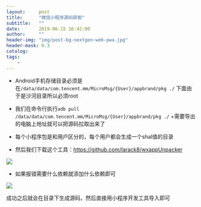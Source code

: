 ```yaml
---
layout:     post
title:      "微信小程序源码获取"
subtitle:   ""
date:       2019-06-15 16:42:00
author:     ""
header-img: "img/post-bg-nextgen-web-pwa.jpg"
header-mask: 0.3
catalog:
tags:
    -
---
```




 - Android手机存储目录必须是在`/data/data/com.tencent.mm/MicroMsg/{User}/appbrand/pkg ./`  下面由于是沙河目录所以必须root


 - 我们在命令行执行`adb pull /data/data/com.tencent.mm/MicroMsg/{User}/appbrand/pkg ./` +需要导出的电脑上地址就可以把源码拉取出来了



 -  每个小程序包是和用户区分的，每个用户都会生成一个shal值的目录



 - 然后我们下载这个工具：https://github.com/larack8/wxappUnpacker



  ![](https://ws1.sinaimg.cn/large/9f723435ly1g41yfkgzcpj213e0gwwex.jpg)



 - 如果报错需要什么依赖就添加什么依赖即可

 ![](https://ws1.sinaimg.cn/large/9f723435ly1g41yh4xocsj20hj09hq3g.jpg)


 成功之后就会在目录下生成源码，然后直接用小程序开发工具导入即可